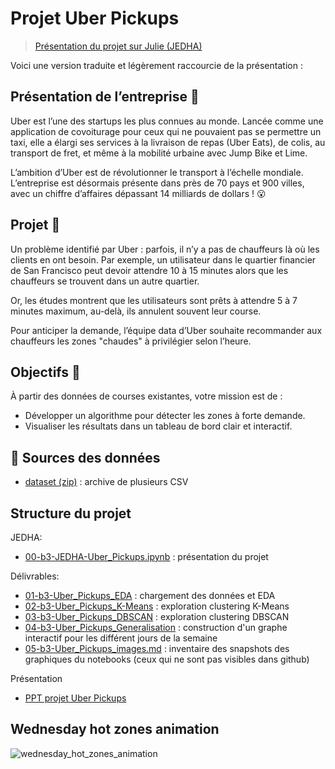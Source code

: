 # Projet Uber Pickups

> [Présentation du projet sur Julie (JEDHA)](https://app.jedha.co/course/projects-supervised-machine-learning-ft/walmart-sales-ft)

Voici une version traduite et légèrement raccourcie de la présentation :

## Présentation de l’entreprise 📇

Uber est l’une des startups les plus connues au monde. Lancée comme une application de covoiturage pour ceux qui ne pouvaient pas se permettre un taxi, elle a élargi ses services à la livraison de repas (Uber Eats), de colis, au transport de fret, et même à la mobilité urbaine avec Jump Bike et Lime.

L’ambition d’Uber est de révolutionner le transport à l’échelle mondiale. L’entreprise est désormais présente dans près de 70 pays et 900 villes, avec un chiffre d’affaires dépassant 14 milliards de dollars ! 😮

## Projet 🚧

Un problème identifié par Uber : parfois, il n’y a pas de chauffeurs là où les clients en ont besoin. Par exemple, un utilisateur dans le quartier financier de San Francisco peut devoir attendre 10 à 15 minutes alors que les chauffeurs se trouvent dans un autre quartier.

Or, les études montrent que les utilisateurs sont prêts à attendre 5 à 7 minutes maximum, au-delà, ils annulent souvent leur course.

Pour anticiper la demande, l’équipe data d’Uber souhaite recommander aux chauffeurs les zones "chaudes" à privilégier selon l’heure.

## Objectifs 🎯

À partir des données de courses existantes, votre mission est de :

* Développer un algorithme pour détecter les zones à forte demande.
* Visualiser les résultats dans un tableau de bord clair et interactif.


## 📁 Sources des données

- [dataset (zip)](https://full-stack-bigdata-datasets.s3.eu-west-3.amazonaws.com/Machine+Learning+non+Supervis%C3%A9/Projects/uber-trip-data.zip) : archive de plusieurs CSV

## Structure du projet

JEDHA:
- [00-b3-JEDHA-Uber_Pickups.ipynb](00-b3-JEDHA-Uber_Pickups.ipynb) : présentation du projet

Délivrables:
- [01-b3-Uber_Pickups_EDA](01-b3-Uber_Pickups_EDA.ipynb) : chargement des données et EDA
- [02-b3-Uber_Pickups_K-Means](02-b3-Uber_Pickups_K-Means.ipynb) : exploration clustering K-Means
- [03-b3-Uber_Pickups_DBSCAN](03-b3-Uber_Pickups_DBSCAN.ipynb) : exploration clustering DBSCAN
- [04-b3-Uber_Pickups_Generalisation](04-b3-Uber_Pickups_Generalisation.ipynb) : construction d'un graphe interactif pour les différent jours de la semaine
- [05-b3-Uber_Pickups_images.md](05-b3-Uber_Pickups_images.md) : inventaire des snapshots des graphiques du notebooks (ceux qui ne sont pas visibles dans github)

Présentation
- [PPT projet Uber Pickups](https://1drv.ms/p/c/e238927bf76c9315/EUzidAMyPTlBk698DPXLAJYBEeoNl3QmiQaIYoz-HYnVPQ?e=o5Zsq2)

## Wednesday hot zones animation

![wednesday_hot_zones_animation](assets/wednesday_hot_zones_animation.gif)

